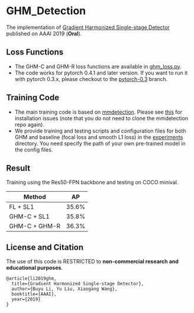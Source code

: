 # GHM_Detection
The implementation of [Gradient Harmonized Single-stage Detector](https://arxiv.org/abs/1811.05181) published on AAAI 2019 (**Oral**).

## Loss Functions
* The GHM-C and GHM-R loss functions are available in [ghm_loss.py](https://github.com/libuyu/GHM_Detection/blob/master/mmdetection/mmdet/core/loss/ghm_loss.py).
* The code works for pytorch 0.4.1 and later version. If you want to run it with pytorch 0.3.x, please checkout to the [pytorch-0.3](https://github.com/libuyu/GHM_Detection/tree/pytorch-0.3) branch.

## Training Code
* The main training code is based on [mmdetection](https://github.com/open-mmlab/mmdetection). Please see [this](https://github.com/open-mmlab/mmdetection/blob/master/INSTALL.md) for installation issues (note that you do not need to clone the mmdetection repo again).
* We provide training and testing scripts and configuration files for both GHM and baseline (focal loss and smooth L1 loss) in the [experiments](https://github.com/libuyu/GHM_Detection/tree/master/experiments) directory. You need specify the path of your own pre-trained model in the config files.

## Result

Training using the Res50-FPN backbone and testing on COCO minival.

Method | AP
-- | --
FL + SL1 | 35.6%
GHM-C + SL1 | 35.8%
GHM-C + GHM-R | 36.3%

## License and Citation
The use of this code is RESTRICTED to **non-commercial research and educational purposes**.

```
@article{li2019ghm,
  title={Gradient Harmonized Single-stage Detector},
  author={Buyu Li, Yu Liu, Xiaogang Wang},
  booktitle={AAAI},
  year={2019}
}
```
